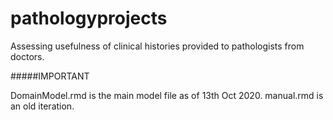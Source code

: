 # pathologyprojects
Assessing usefulness of clinical histories provided to pathologists from doctors.



#####IMPORTANT

DomainModel.rmd is the main model file as of 13th Oct 2020. 
manual.rmd is an old iteration.


